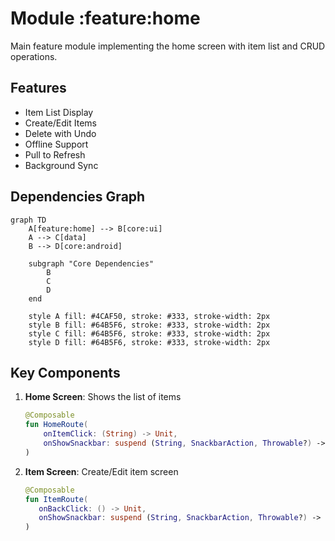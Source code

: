 # Module :feature:home

Main feature module implementing the home screen with item list and CRUD operations.

## Features

- Item List Display
- Create/Edit Items
- Delete with Undo
- Offline Support
- Pull to Refresh
- Background Sync

## Dependencies Graph

```mermaid
graph TD
    A[feature:home] --> B[core:ui]
    A --> C[data]
    B --> D[core:android]

    subgraph "Core Dependencies"
        B
        C
        D
    end

    style A fill: #4CAF50, stroke: #333, stroke-width: 2px
    style B fill: #64B5F6, stroke: #333, stroke-width: 2px
    style C fill: #64B5F6, stroke: #333, stroke-width: 2px
    style D fill: #64B5F6, stroke: #333, stroke-width: 2px
```

## Key Components

1. **Home Screen**: Shows the list of items

	```kotlin
	@Composable
	fun HomeRoute(
	    onItemClick: (String) -> Unit,
	    onShowSnackbar: suspend (String, SnackbarAction, Throwable?) -> Boolean
	)
	```

2. **Item Screen**: Create/Edit item screen

	```kotlin
	@Composable
	fun ItemRoute(
	   onBackClick: () -> Unit,
	   onShowSnackbar: suspend (String, SnackbarAction, Throwable?) -> Boolean
	)
	```